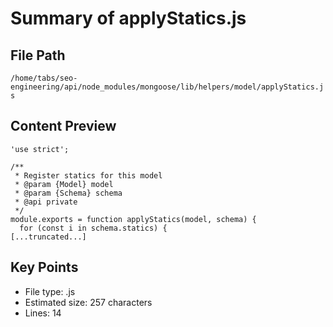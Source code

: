 # Summary of applyStatics.js
  
## File Path
`/home/tabs/seo-engineering/api/node_modules/mongoose/lib/helpers/model/applyStatics.js`

## Content Preview
```
'use strict';

/**
 * Register statics for this model
 * @param {Model} model
 * @param {Schema} schema
 * @api private
 */
module.exports = function applyStatics(model, schema) {
  for (const i in schema.statics) {
[...truncated...]
```

## Key Points
- File type: .js
- Estimated size: 257 characters
- Lines: 14
